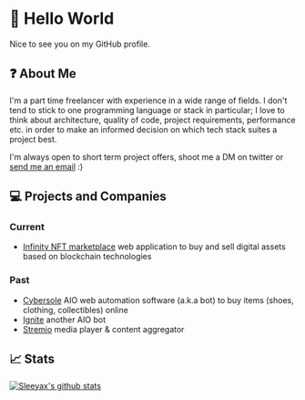 # :wave: Hello World
Nice to see you on my GitHub profile.

## :question: About Me
I'm a part time freelancer with experience in a wide range of fields. I don't tend to stick to one programming language or stack in particular; I love to think about architecture, quality of code, project requirements, performance etc. in order to make an informed decision on which tech stack suites a project best. 

I'm always open to short term project offers, shoot me a DM on twitter or [send me an email](mailto:yourd3veloper@gmail.com) :)

## 💻 Projects and Companies

### Current
- [Infinity NFT marketplace](https://infinity.xyz/) web application to buy and sell digital assets based on blockchain technologies

### Past
- [Cybersole](https://twitter.com/CyberSole) AIO web automation software (a.k.a bot) to buy items (shoes, clothing, collectibles) online
- [Ignite](https://twitter.com/lgnite) another AIO bot
- [Stremio](https://www.stremio.com/) media player & content aggregator

## :chart_with_upwards_trend:  Stats
[![Sleeyax's github stats](https://github-readme-stats.vercel.app/api?username=sleeyax&count_private=true&show_icons=true&hide_title=true&theme=dracula)](https://github.com/anuraghazra/github-readme-stats)

